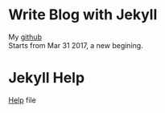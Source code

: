 # Write Blog with Jekyll
  My [github](https://github.com/fcharmy)  
  Starts from Mar 31 2017, a new begining.
 
# Jekyll Help
  [Help](_posts/help.html) file
